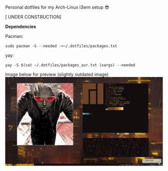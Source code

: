 Personal dotfiles for my Arch-Linux i3wm setup 😎

[ UNDER CONSTRUCTION]

<b>Dependencies</b>

Pacman: 
```
sudo pacman -S --needed -<~/.dotfiles/packages.txt
```

yay: 
```
yay -S $(cat ~/.dotfiles/packages_aur.txt |xargs) --needed
```


</p>
Image below for preview (slightly outdated image)
<img src="image.png">
